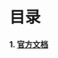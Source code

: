 # 目录 
#### 1. [官方文档](https://github.com/Sev-Night/source-code-reading/blob/main/Hibernates/documentation/README.md)
